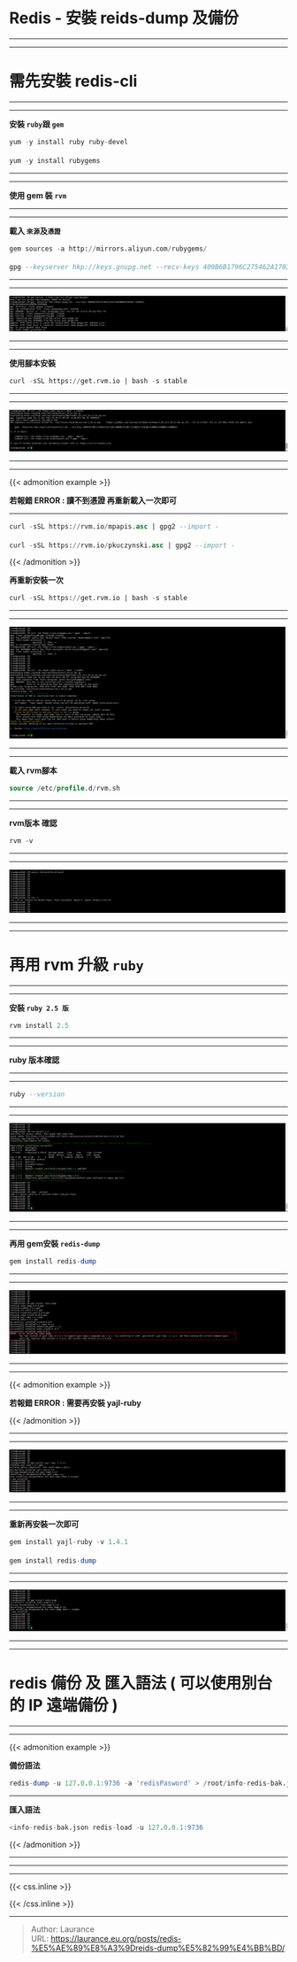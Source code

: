 # Redis - 安裝 reids-dump 及備份


***
***

**需先安裝 redis-cli**
=====

***
***

**安裝 `ruby`跟 `gem`**

```sql
yum -y install ruby ruby-devel

yum -y install rubygems
```

***
***

**使用 gem 裝 `rvm`**

***
***

**載入 `來源`及`憑證`**

```sql
gem sources -a http://mirrors.aliyun.com/rubygems/

gpg --keyserver hkp://keys.gnupg.net --recv-keys 409B6B1796C275462A1703113804BB82D39DC0E3 7D2BAF1CF37B13E2069D6956105BD0E739499BDB
```

***
***

![](201.png)

***
***

**使用腳本安裝**

```sql
curl -sSL https://get.rvm.io | bash -s stable
```

***
***

![](202.png)

***
***

{{< admonition example >}}

**若報錯 ERROR : 讀不到憑證 再重新載入一次即可**

***
  
```sql
curl -sSL https://rvm.io/mpapis.asc | gpg2 --import -

curl -sSL https://rvm.io/pkuczynski.asc | gpg2 --import -
```

{{< /admonition >}}

**再重新安裝一次**

```sql
curl -sSL https://get.rvm.io | bash -s stable
```

***
***

![](203.png)

***
***

**載入 rvm腳本**

```sql
source /etc/profile.d/rvm.sh
```

***
***

**rvm版本 確認**

```sql
rvm -v
```

***
***

![](204.png)

***
***

**再用 rvm 升級 `ruby`**
=====

***
***

**安裝 `ruby 2.5 版`**

```sql
rvm install 2.5
```

***
***

**ruby 版本確認**

***
***

```sql
ruby --version
```

***
***

![](205.png)

***
***

**再用 gem安裝 `redis-dump`**

```sql
gem install redis-dump
```

***
***

![](206.png)

***
***

{{< admonition example >}}

**若報錯 ERROR : 需要再安裝 yajl-ruby**

{{< /admonition >}}

***
***

![](207.png)

***
***

**重新再安裝一次即可**

```sql
gem install yajl-ruby -v 1.4.1

gem install redis-dump
```

***
***

![](208.png)

***
***

**redis 備份 及 匯入語法 ( 可以使用別台的 IP 遠端備份 )**
=====

***
***

{{< admonition example >}}
    
**備份語法**
    
```sql
redis-dump -u 127.0.0.1:9736 -a 'redisPasword' > /root/info-redis-bak.json
```

***
 
**匯入語法**
    
```sql
<info-redis-bak.json redis-load -u 127.0.0.1:9736
```
    
{{< /admonition >}}

***
***

***

{{< css.inline >}}
<style>
.emojify {
	font-family: Apple Color Emoji, Segoe UI Emoji, NotoColorEmoji, Segoe UI Symbol, Android Emoji, EmojiSymbols;
	font-size: 2rem;
	vertical-align: middle;
}
@media screen and (max-width:650px) {
  .nowrap {
    display: block;
    margin: 25px 0;
  }
}
</style>
{{< /css.inline >}}


---

> Author: Laurance  
> URL: https://laurance.eu.org/posts/redis-%E5%AE%89%E8%A3%9Dreids-dump%E5%82%99%E4%BB%BD/  

